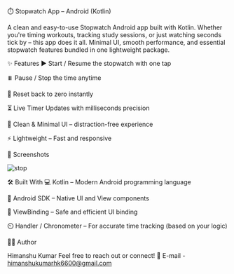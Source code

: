 ⏱️ Stopwatch App – Android (Kotlin)

A clean and easy-to-use Stopwatch Android app built with Kotlin. Whether you're timing workouts, tracking study sessions, or just watching seconds tick by – this app does it all. Minimal UI, smooth performance, and essential stopwatch features bundled in one lightweight package.

✨ Features
▶️ Start / Resume the stopwatch with one tap

⏸️ Pause / Stop the time anytime

🔁 Reset back to zero instantly

⏳ Live Timer Updates with milliseconds precision

📱 Clean & Minimal UI – distraction-free experience

⚡ Lightweight – Fast and responsive

📸 Screenshots

![stop](https://github.com/user-attachments/assets/37e35485-72e1-4466-a586-c7e86198fb75)


🛠️ Built With
💻 Kotlin – Modern Android programming language

📱 Android SDK – Native UI and View components

🧩 ViewBinding – Safe and efficient UI binding

⏲️ Handler / Chronometer – For accurate time tracking (based on your logic)

🙋‍♂️ Author

Himanshu Kumar
Feel free to reach out or connect!
📧 E-mail - himanshukumarhk6600@gmail.com

